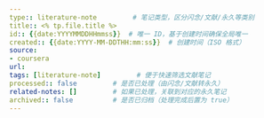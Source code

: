 ```yaml
---
type:: literature-note         # 笔记类型，区分闪念/文献/永久等类别
title:: <% tp.file.title %>
id:: {{date:YYYYMMDDHHmmss}}  # 唯一 ID，基于创建时间确保全局唯一
created:: {{date:YYYY-MM-DDTHH:mm:ss}}  # 创建时间（ISO 格式）
source:
- coursera
url:
tags: [literature-note]         # 便于快速筛选文献笔记
processed:: false         # 是否已处理（由闪念/文献转永久）
related-notes: []         # 如果已处理，关联到对应的永久笔记
archived:: false          # 是否已归档（处理完成后置为 true）
---
```

